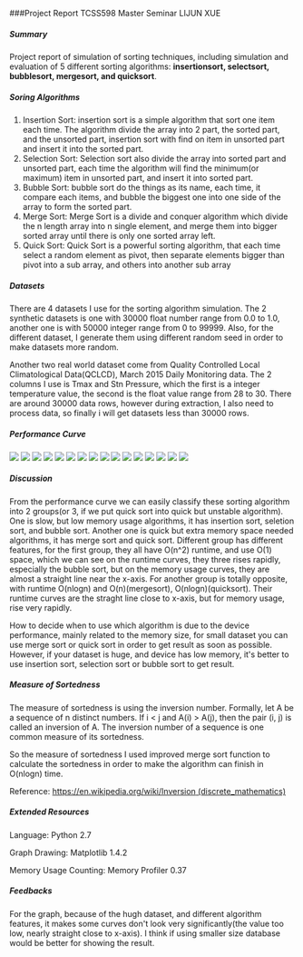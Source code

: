 ###Project Report
TCSS598 Master Seminar LIJUN XUE

##### Summary
Project report of simulation of sorting techniques, including simulation and evaluation of 5 different sorting algorithms: **insertionsort, selectsort, bubblesort, mergesort, and quicksort**.

##### Soring Algorithms
1. Insertion Sort: insertion sort is a simple algorithm that sort one item each time. The algorithm divide the array into 2 part, the sorted part, and the unsorted part, insertion sort with find on item in unsorted part and insert it into the sorted part.
2. Selection Sort: Selection sort also divide the array into sorted part and unsorted part, each time the algorithm will find the minimum(or maximum) item in unsorted part, and insert it into sorted part.
3. Bubble Sort: bubble sort do the things as its name, each time, it compare each items, and bubble the biggest one into one side of the array to form the sorted part.
4. Merge Sort: Merge Sort is a divide and conquer algorithm which divide the n length array into n single element, and merge them into bigger sorted array until there is only one sorted array left.
5. Quick Sort: Quick Sort is a powerful sorting algorithm, that each time select a random element as pivot, then separate elements bigger than pivot into a sub array, and others into another sub array

##### Datasets
There are 4 datasets I use for the sorting algorithm simulation. The 2 synthetic datasets is one with 30000 float number range from 0.0 to 1.0, another one is with 50000 integer range from 0 to 99999. Also, for the different dataset, I generate them using different random seed in order to make datasets more random.

Another two real world dataset come from Quality Controlled Local Climatological Data(QCLCD), March 2015 Daily Monitoring data. The 2 columns I use is Tmax and Stn Pressure, which the first is a integer temperature value, the second is the float value range from 28 to 30. There are around 30000 data rows, however during extraction, I also need to process data, so finally i will get datasets less than 30000 rows.

##### Performance Curve
![](/Users/royxue/Desktop/figure_1.png)
![](/Users/royxue/Desktop/figure_2.png)
![](/Users/royxue/Desktop/figure_3.png)
![](/Users/royxue/Desktop/figure_4.png)
![](/Users/royxue/Desktop/figure_5.png)
![](/Users/royxue/Desktop/figure_6.png)
![](/Users/royxue/Desktop/figure_7.png)
![](/Users/royxue/Desktop/figure_8.png)
![](/Users/royxue/Desktop/figure_9.png)
![](/Users/royxue/Desktop/figure_10.png)
![](/Users/royxue/Desktop/figure_11.png)
![](/Users/royxue/Desktop/figure_12.png)
![](/Users/royxue/Desktop/figure_13.png)
![](/Users/royxue/Desktop/figure_14.png)
![](/Users/royxue/Desktop/figure_15.png)
![](/Users/royxue/Desktop/figure_16.png)

##### Discussion
From the performance curve we can easily classify these sorting algorithm into 2 groups(or 3, if we put quick sort into quick but unstable algorithm). One is slow, but low memory usage algorithms, it has insertion sort, seletion sort, and bubble sort. Another one is quick but extra memory space needed algorithms, it has merge sort and quick sort. Different group has different features, for the first group, they all have O(n^2) runtime, and use O(1) space, which we can see on the runtime curves, they three rises rapidly, especially the bubble sort, but on the memory usage curves, they are almost a straight line near the x-axis. For another group is totally opposite, with runtime O(nlogn) and O(n)(mergesort), O(nlogn)(quicksort). Their runtime curves are the straght line close to x-axis, but for memory usage, rise very rapidly.

How to decide when to use which algorithm is due to the device performance, mainly related to the memory size, for small dataset you can use merge sort or quick sort in order to get result as soon as possible. However, if your dataset is huge, and device has low memory, it's better to use insertion sort, selection sort or bubble sort to get result.

##### Measure of Sortedness
The measure of sortedness is using the inversion number. Formally, let A be a sequence of n distinct numbers. If i < j and A(i) > A(j), then the pair (i, j) is called an inversion of A. The inversion number of a sequence is one common measure of its sortedness.

So the measure of sortedness I used improved merge sort function to calculate the sortedness in order to make the algorithm can finish in O(nlogn) time.

Reference: [https://en.wikipedia.org/wiki/Inversion
(discrete_mathematics)](https://en.wikipedia.org/wiki/Inversion_%28discrete_mathematics%29)

##### Extended Resources
Language: Python 2.7

Graph Drawing: Matplotlib 1.4.2

Memory Usage Counting: Memory Profiler 0.37

##### Feedbacks
For the graph, because of the hugh dataset, and different algorithm features, it makes some curves don't look very significantly(the value too low, nearly straight close to x-axis). I think if using smaller size database would be better for showing the result.


